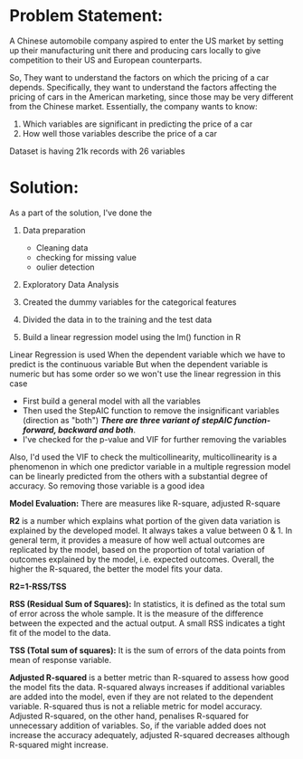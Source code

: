 # Problem Statement:
A Chinese automobile company aspired to enter the US market by setting up their manufacturing unit there and producing cars locally to give competition to their US and European counterparts. 

So, They want to understand the factors on which the pricing of a car depends. Specifically, they want to understand the factors affecting the pricing of cars in the American marketing, since those may be very different from the Chinese market. Essentially, the company wants to know:

1. Which variables are significant in predicting the price of a car
2. How well those variables describe the price of a car

Dataset is having 21k records with 26 variables

# Solution:
As a part of the solution, I've done the
1. Data preparation
	- Cleaning data
	- checking for missing value
	- oulier detection

2. Exploratory Data Analysis
3. Created the dummy variables for the categorical features
4. Divided the data in to the training and the test data
5. Build a linear regression model using the lm() function in R

Linear Regression is used When the dependent variable which we have to predict is the continuous variable
But when the dependent variable is numeric but has some order so we won't use the linear regression in this case
* First build a general model with all the variables
* Then used the StepAIC function to remove the insignificant variables (direction as "both") **_There are three variant of stepAIC function- forward, backward and both_**.
* I've checked for the p-value and VIF for further removing the variables

Also, I'd used the VIF to check the multicollinearity, multicollinearity is a phenomenon in which one predictor variable in a multiple regression model can be linearly predicted from the others with a substantial degree of accuracy. So removing those variable is a good idea

**Model Evaluation:** There are measures like R-square, adjusted R-square

**R2** is a number which explains what portion of the given data variation is explained by the developed model. It always takes a value between 0 & 1. In general term, it provides a measure of how well actual outcomes are replicated by the model, based on the proportion of total variation of outcomes explained by the model, i.e. expected outcomes. Overall, the higher the R-squared, the better the model fits your data.

**R2=1-RSS/TSS**

**RSS (Residual Sum of Squares):** In statistics, it is defined as the total sum of error across the whole sample. It is the measure of the difference between the expected and the actual output. A small RSS indicates a tight fit of the model to the data.

**TSS (Total sum of squares):** It is the sum of errors of the data points from mean of response variable.

**Adjusted R-squared** is a better metric than R-squared to assess how good the model fits the data. R-squared always increases if additional variables are added into the model, even if they are not related to the dependent variable. R-squared thus is not a reliable metric for model accuracy. Adjusted R-squared, on the other hand, penalises R-squared for unnecessary addition of variables. So, if the variable added does not increase the accuracy adequately, adjusted R-squared decreases although R-squared might increase.
